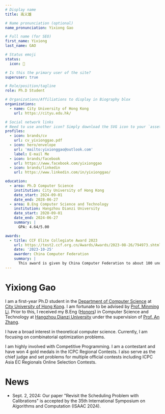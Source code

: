 ```yaml
---
# Display name
title: 高义雄

# Name pronunciation (optional)
name_pronunciation: Yixiong Gao

# Full name (for SEO)
first_name: Yixiong
last_name: GAO

# Status emoji
status:
  icon: 📖

# Is this the primary user of the site?
superuser: true

# Role/position/tagline
role: Ph.D Student

# Organizations/Affiliations to display in Biography blox
organizations:
  - name: City University of Hong Kong
    url: https://cityu.edu.hk/

# Social network links
# Need to use another icon? Simply download the SVG icon to your `assets/media/icons/` folder.
profiles:
  - icon: brands/cv
    url: cv_yixionggao.pdf
  - icon: hero/envelope
    url: 'mailto:yixionggao@outlook.com'
    label: E-mail Me
  - icon: brands/facebook
    url: https://www.facebook.com/yixionggao
  - icon: brands/linkedin
    url: https://www.linkedin.com/in/yixionggao/   

education:
  - area: Ph.D Computer Science 
    institution: City University of Hong Kong
    date_start: 2024-09-01
    date_end: 2028-06-27
  - area: B.Eng Computer Science and Technology
    institution: Hangzhou Dianzi University
    date_start: 2020-09-01
    date_end: 2024-06-27
    summary: |
      GPA: 4.64/5.00

awards:
  - title: CCF Elite Collegiate Award 2023
    url: https://test2.ccf.org.cn/Awards/Awards/2023-08-26/794973.shtml
    date: '2023-10-25'
    awarder: China Computer Federation
    summary: |
      This award is given by China Computer Federation to about 100 undergraduate students in China with excellent academic performance and outstanding performance in scientific research practices each year.
---
```


# Yixiong Gao

I am a first-year Ph.D student in the [Department of Computer Science](https://www.cs.cityu.edu.hk/) at [City University of Hong Kong](https://www.cityu.edu.hk/). I am fortunate to be advised by [Prof. Minming Li](https://www.cs.cityu.edu.hk/~minmli/). Prior to this, I received my B.Eng ([Honors](https://zhuoyue.hdu.edu.cn/main.htm)) in Computer Science and Technology at [Hangzhou Dianzi University](https://www.hdu.edu.cn/main.htm) under the supervision of [Prof. An Zhang](https://sci.hdu.edu.cn/sci_en/2020/0707/c6077a110489/page.htm).

I have a broad interest in theoretical computer science. Currently, I am focusing on combinatorial optimization problems.

I am highly involved with Competitive Programming. I am a contestant and have won 4 gold medals in the ICPC Regional Contests. I also serve as the chief judge and set problems for multiple official contests including ICPC Asia EC Regionals Online Selection Contests. 

# News

+ Sept. 2, 2024: Our paper "Revisit the Scheduling Problem with Calibrations" is accepted by the 35th International Symposium on Algorithms and Computation (ISAAC 2024).
